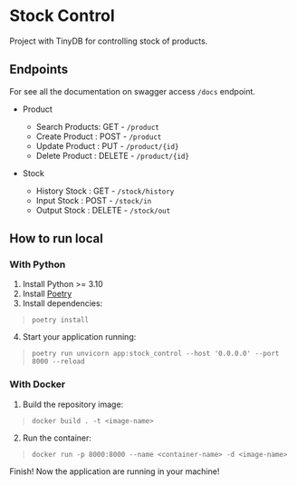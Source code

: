 # Stock Control

Project with TinyDB for controlling stock of products.

## Endpoints

For see all the documentation on swagger access `/docs` endpoint.

- Product
  - Search Products: GET    - `/product`
  - Create Product : POST   - `/product`
  - Update Product : PUT    - `/product/{id}`
  - Delete Product : DELETE - `/product/{id}`
  
- Stock
  - History Stock  : GET    - `/stock/history`
  - Input Stock    : POST   - `/stock/in`
  - Output Stock   : DELETE - `/stock/out`

## How to run local

### With Python

1. Install Python >= 3.10
2. Install [Poetry](https://python-poetry.org/)
3. Install dependencies:
> `poetry install`
4. Start your application running:
> `poetry run unvicorn app:stock_control --host '0.0.0.0' --port 8000 --reload`

### With Docker

1. Build the repository image:
> `docker build . -t <image-name>`
2. Run the container:
> `docker run -p 8000:8000 --name <container-name> -d <image-name>`

Finish! Now the application are running in your machine!
